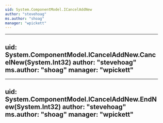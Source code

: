```yaml
---
uid: System.ComponentModel.ICancelAddNew
author: "stevehoag"
ms.author: "shoag"
manager: "wpickett"
---
```


---
uid: System.ComponentModel.ICancelAddNew.CancelNew(System.Int32)
author: "stevehoag"
ms.author: "shoag"
manager: "wpickett"
---

---
uid: System.ComponentModel.ICancelAddNew.EndNew(System.Int32)
author: "stevehoag"
ms.author: "shoag"
manager: "wpickett"
---
